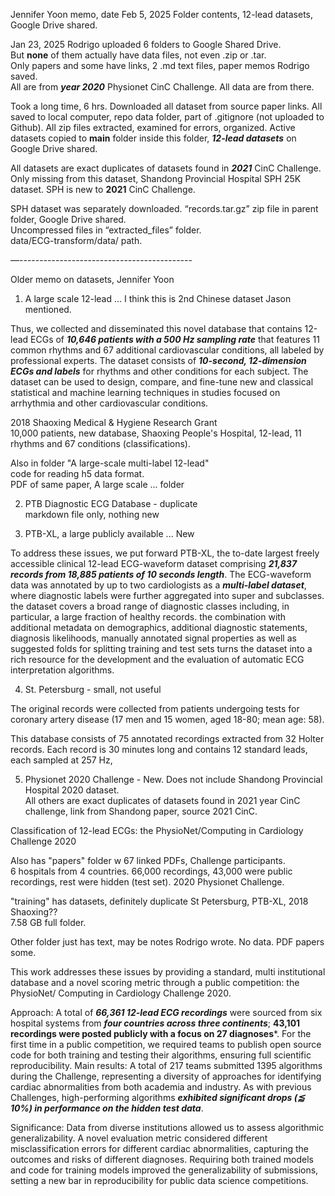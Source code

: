Jennifer Yoon memo, date Feb 5, 2025
Folder contents, 12-lead datasets, Google Drive shared.  

Jan 23, 2025 Rodrigo uploaded 6 folders to Google Shared Drive.  
But **none** of them actually have data files, not even .zip or .tar.  
Only papers and some have links, 2 .md text files, paper memos Rodrigo saved.  
All are from ***year 2020*** Physionet CinC Challenge. All data are from there.  

Took a long time, 6 hrs. Downloaded all dataset from source paper links. 
All saved to local computer, repo data folder, part of .gitignore (not uploaded to Github). 
All zip files extracted, examined for errors, organized. 
Active datasets copied to **main** folder inside this folder, ***12-lead datasets*** on Google Drive shared.  

All datasets are exact duplicates of datasets found in ***2021*** CinC Challenge. 
Only missing from this dataset, Shandong Provincial Hospital SPH 25K dataset. 
SPH is new to **2021** CinC Challenge.   

SPH dataset was separately downloaded. “records.tar.gz” zip file in parent folder, Google Drive shared.    
Uncompressed files in “extracted_files” folder.  
data/ECG-transform/data/ path.  

—-------------------------------------------

Older memo on datasets, Jennifer Yoon  

1) A large scale 12-lead ... 
I think this is 2nd Chinese dataset Jason mentioned.  

Thus, we collected and disseminated this novel database that contains 
12-lead ECGs of ***10,646 patients with a 500 Hz sampling rate*** that features 11 common rhythms and 
67 additional cardiovascular conditions, all labeled by professional experts. The dataset consists of 
***10-second, 12-dimension ECGs and labels*** for rhythms and other conditions for each subject. The 
dataset can be used to design, compare, and fine-tune new and classical statistical and machine 
learning techniques in studies focused on arrhythmia and other cardiovascular conditions.  

2018 Shaoxing Medical & Hygiene Research Grant  
10,000 patients, new database, Shaoxing People's Hospital, 12-lead, 11 rhythms and 67 conditions (classifications).  

Also in folder "A large-scale multi-label 12-lead"  
code for reading h5 data format.  
PDF of same paper, A large scale ... folder

2) PTB Diagnostic ECG Database - duplicate  
markdown file only, nothing new  

3) PTB-XL, a large publicly available ... New  

 To address these issues, we put 
forward PTB-XL, the to-date largest freely accessible clinical 12-lead ECG-waveform dataset comprising 
***21,837 records from 18,885 patients of 10 seconds length***. The ECG-waveform data was annotated by 
up to two cardiologists as a ***multi-label dataset***, where diagnostic labels were further aggregated into 
super and subclasses. the dataset covers a broad range of diagnostic classes including, in particular, 
a large fraction of healthy records. the combination with additional metadata on demographics, 
additional diagnostic statements, diagnosis likelihoods, manually annotated signal properties as 
well as suggested folds for splitting training and test sets turns the dataset into a rich resource for the 
development and the evaluation of automatic ECG interpretation algorithms.

4) St. Petersburg - small, not useful  

The original records were collected from patients undergoing tests for coronary artery disease (17 men and 15 women, aged 18-80; mean age: 58). 

This database consists of 75 annotated recordings extracted from 32 Holter records. Each record is 30 minutes long and contains 12 standard leads, each sampled at 257 Hz,

5) Physionet 2020 Challenge - New. 
Does not include Shandong Provincial Hospital 2020 dataset.  
All others are exact duplicates of datasets found in 2021 year CinC challenge, link from Shandong paper, source 2021 CinC.  

Classification of 12-lead ECGs: the PhysioNet/Computing in 
Cardiology Challenge 2020

Also has "papers" folder w 67 linked PDFs, Challenge participants.  
6 hospitals from 4 countries. 66,000 recordings, 43,000 were public recordings, rest were hidden (test set). 2020 Physionet Challenge.  

"training" has datasets, definitely duplicate St Petersburg, PTB-XL, 2018 Shaoxing??  
7.58 GB full folder.  

Other folder just has text, may be notes Rodrigo wrote. No data. PDF papers some.   

This work addresses these issues by providing a standard, multi
institutional database and a novel scoring metric through a public competition: the PhysioNet/ Computing in Cardiology Challenge 2020.  

Approach: A total of ***66,361 12-lead ECG recordings*** were sourced from six hospital systems 
from ***four countries across three continents***; **43,101 recordings were posted publicly with a focus 
on 27 diagnoses***. For the first time in a public competition, we required teams to publish open
source code for both training and testing their algorithms, ensuring full scientific reproducibility.
 Main results: A total of 217 teams submitted 1395 algorithms during the Challenge, 
representing a diversity of approaches for identifying cardiac abnormalities from both academia and industry. As with previous Challenges, high-performing algorithms ***exhibited significant drops 
(⪅ 10%) in performance on the hidden test data***. 

 Significance: Data from diverse institutions allowed us to assess algorithmic generalizability. A 
novel evaluation metric considered different misclassification errors for different cardiac 
abnormalities, capturing the outcomes and risks of different diagnoses. Requiring both trained 
models and code for training models improved the generalizability of submissions, setting a new 
bar in reproducibility for public data science competitions.
